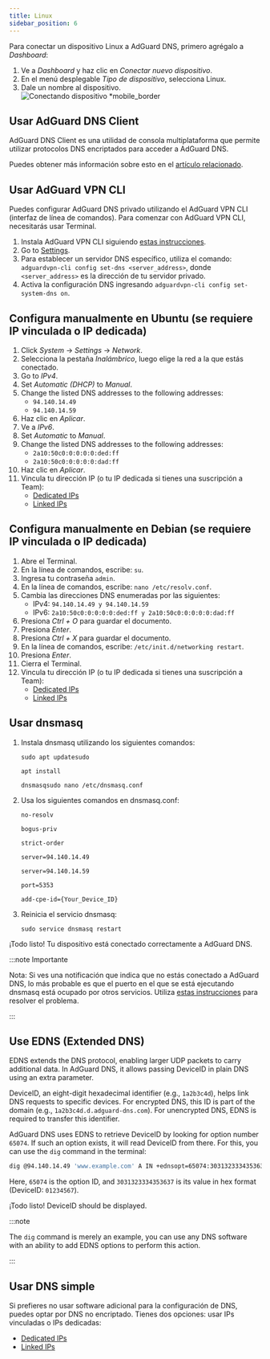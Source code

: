 ```yaml
---
title: Linux
sidebar_position: 6
---
```


Para conectar un dispositivo Linux a AdGuard DNS, primero agrégalo a _Dashboard_:

1. Ve a _Dashboard_ y haz clic en _Conectar nuevo dispositivo_.
2. En el menú desplegable _Tipo de dispositivo_, selecciona Linux.
3. Dale un nombre al dispositivo.
    ![Conectando dispositivo \*mobile_border](https://cdn.adtidy.org/content/kb/dns/private/new_dns/connect/choose_linux.png)

## Usar AdGuard DNS Client

AdGuard DNS Client es una utilidad de consola multiplataforma que permite utilizar protocolos DNS encriptados para acceder a AdGuard DNS.

Puedes obtener más información sobre esto en el [artículo relacionado](/dns-client/overview/).

## Usar AdGuard VPN CLI

Puedes configurar AdGuard DNS privado utilizando el AdGuard VPN CLI (interfaz de línea de comandos). Para comenzar con AdGuard VPN CLI, necesitarás usar Terminal.

1. Instala AdGuard VPN CLI siguiendo [estas instrucciones](https://adguard-vpn.com/kb/adguard-vpn-for-linux/installation/).
2. Go to [Settings](https://adguard-vpn.com/kb/adguard-vpn-for-linux/settings/).
3. Para establecer un servidor DNS específico, utiliza el comando: `adguardvpn-cli config set-dns <server_address>`, donde `<server_address>` es la dirección de tu servidor privado.
4. Activa la configuración DNS ingresando `adguardvpn-cli config set-system-dns on`.

## Configura manualmente en Ubuntu (se requiere IP vinculada o IP dedicada)

1. Click _System_ → _Settings_ → _Network_.
2. Selecciona la pestaña _Inalámbrico_, luego elige la red a la que estás conectado.
3. Go to _IPv4_.
4. Set _Automatic (DHCP)_ to _Manual_.
5. Change the listed DNS addresses to the following addresses:
    - `94.140.14.49`
    - `94.140.14.59`
6. Haz clic en _Aplicar_.
7. Ve a _IPv6_.
8. Set _Automatic_ to _Manual_.
9. Change the listed DNS addresses to the following addresses:
    - `2a10:50c0:0:0:0:0:ded:ff`
    - `2a10:50c0:0:0:0:0:dad:ff`
10. Haz clic en _Aplicar_.
11. Vincula tu dirección IP (o tu IP dedicada si tienes una suscripción a Team):
    - [Dedicated IPs](/private-dns/connect-devices/other-options/dedicated-ip.md)
    - [Linked IPs](/private-dns/connect-devices/other-options/linked-ip.md)

## Configura manualmente en Debian (se requiere IP vinculada o IP dedicada)

1. Abre el Terminal.
2. En la línea de comandos, escribe: `su`.
3. Ingresa tu contraseña `admin`.
4. En la línea de comandos, escribe: `nano /etc/resolv.conf`.
5. Cambia las direcciones DNS enumeradas por las siguientes:
    - IPv4: `94.140.14.49 y 94.140.14.59`
    - IPv6: `2a10:50c0:0:0:0:0:ded:ff y 2a10:50c0:0:0:0:0:dad:ff`
6. Presiona _Ctrl + O_ para guardar el documento.
7. Presiona _Enter_.
8. Presiona _Ctrl + X_ para guardar el documento.
9. En la línea de comandos, escribe: `/etc/init.d/networking restart`.
10. Presiona _Enter_.
11. Cierra el Terminal.
12. Vincula tu dirección IP (o tu IP dedicada si tienes una suscripción a Team):
    - [Dedicated IPs](/private-dns/connect-devices/other-options/dedicated-ip.md)
    - [Linked IPs](/private-dns/connect-devices/other-options/linked-ip.md)

## Usar dnsmasq

1. Instala dnsmasq utilizando los siguientes comandos:

    `sudo apt updatesudo`

    `apt install`

    `dnsmasqsudo nano /etc/dnsmasq.conf`

2. Usa los siguientes comandos en dnsmasq.conf:

    `no-resolv`

    `bogus-priv`

    `strict-order`

    `server=94.140.14.49`

    `server=94.140.14.59`

    `port=5353`

    `add-cpe-id={Your_Device_ID}`

3. Reinicia el servicio dnsmasq:

    `sudo service dnsmasq restart`

¡Todo listo! Tu dispositivo está conectado correctamente a AdGuard DNS.

:::note Importante

Nota: Si ves una notificación que indica que no estás conectado a AdGuard DNS, lo más probable es que el puerto en el que se está ejecutando dnsmasq está ocupado por otros servicios. Utiliza [estas instrucciones](https://github.com/AdguardTeam/AdGuardHome/wiki/FAQ#bindinuse) para resolver el problema.

:::

## Use EDNS (Extended DNS)

EDNS extends the DNS protocol, enabling larger UDP packets to carry additional data. In AdGuard DNS, it allows passing DeviceID in plain DNS using an extra parameter.

DeviceID, an eight-digit hexadecimal identifier (e.g., `1a2b3c4d`), helps link DNS requests to specific devices. For encrypted DNS, this ID is part of the domain (e.g., `1a2b3c4d.d.adguard-dns.com`). For unencrypted DNS, EDNS is required to transfer this identifier.

AdGuard DNS uses EDNS to retrieve DeviceID by looking for option number `65074`. If such an option exists, it will read DeviceID from there. For this, you can use the `dig` command in the terminal:

```sh
dig @94.140.14.49 'www.example.com' A IN +ednsopt=65074:3031323334353637
```

Here, `65074` is the option ID, and `3031323334353637` is its value in hex format (DeviceID: `01234567`).

¡Todo listo! DeviceID should be displayed.

:::note

The `dig` command is merely an example, you can use any DNS software with an ability to add EDNS options to perform this action.

:::

## Usar DNS simple

Si prefieres no usar software adicional para la configuración de DNS, puedes optar por DNS no encriptado. Tienes dos opciones: usar IPs vinculadas o IPs dedicadas:

- [Dedicated IPs](/private-dns/connect-devices/other-options/dedicated-ip.md)
- [Linked IPs](/private-dns/connect-devices/other-options/linked-ip.md)
